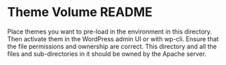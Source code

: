 # Theme Volume README

Place themes you want to pre-load in the environment in this directory. Then
activate them in the WordPress admin UI or with wp-cli. Ensure that the file
permissions and ownership are correct. This directory and all the files and
sub-directories in it should be owned by the Apache server.
